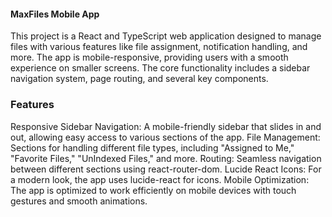 #### MaxFiles Mobile App

 This project is a React and TypeScript web application designed to manage files with various features like file assignment, notification handling, and more. The app is mobile-responsive, providing users with a smooth experience on smaller screens. The core functionality includes a sidebar navigation system, page routing, and several key components.

### Features

Responsive Sidebar Navigation: A mobile-friendly sidebar that slides in and out, allowing easy access to various sections of the app.
File Management: Sections for handling different file types, including "Assigned to Me," "Favorite Files," "UnIndexed Files," and more.
Routing: Seamless navigation between different sections using react-router-dom.
Lucide React Icons: For a modern look, the app uses lucide-react for icons.
Mobile Optimization: The app is optimized to work efficiently on mobile devices with touch gestures and smooth animations.


